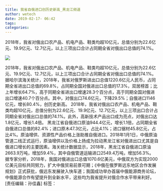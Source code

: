 ```yaml
---
title: 我省自俄进口创历史新高_黑龙江频道
author: wetech
date: 2019-02-17- 06:42
tags: 
categories: 
---
```

2018年，我省对俄出口农产品、机电产品、鞋类均超10亿元，总值分别为22.6亿元、19.9亿元、12.7亿元，以上三项出口合计占同期全省对俄出口总值的74.1%。
<!-- more -->
                
<img align="center" border="0" src="http://p2.ifengimg.com/a/2016/0810/204c433878d5cf9size1_w16_h16.png" />
                
                
            
2018年，我省对俄出口农产品、机电产品、鞋类均超10亿元，总值分别为22.6亿元、19.9亿元、12.7亿元，以上三项出口合计占同期全省对俄出口总值的74.1%。
据哈尔滨海关统计，2018年，我省对俄罗斯进出口总值1220.6亿元人民币，占同期全省进出口总值的69.8%，占同期全国对俄进出口总值的17.3%，双居榜首；比上年增长64.7%，高于同期全省进出口增速28.3个百分点，高于同期全国对俄进出口增速40.7个百分点。其中，对俄出口74.6亿元，下降29.5%；自俄进口1146亿元，增长80.4%，创历史新高。
2018年，我省对俄出口农产品、机电产品、鞋类均超10亿元，总值分别为22.6亿元、19.9亿元、12.7亿元，以上三项出口合计占同期全省对俄出口总值的74.1%。此外，高新技术产品出口成为亮点，对俄出口达1.8亿元，增长1.4倍。
黑龙江省自俄进口原油944.4亿元，增长1.1倍，占同期全省自俄进口总值的82.4%；进口原木47.3亿元，占比4.1%；进口锯材45.8亿元，占比4%。原油增供、资源性产品价格上涨助推自俄进口。2018年1月1日，中俄原油管道二线正式运行，原油增供以及价格上扬成为拉动黑龙江省对俄进出口尤其是自俄进口增长的主要因素。海关统计数据显示，2018年，黑龙江省自俄进口原油2663.9万吨，增加59.4%，其中自俄管道运输进口2549.4万吨，增加56.3%。
据专家分析，2018年，我国对俄进出口总值1070.6亿美元，中俄双方为实现2000亿美元目标共同努力，扩大中俄贸易前景可期；《中俄在俄罗斯远东地区合作发展规划》正式获批，俄远东发展驶入快车道；我国成功举办首届中俄能源商务论坛，中俄能源合作有望提升到全新水平，这些均为我省提升对俄合作水平带来利好。
[责任编辑：孙佳鑫]
标签：
 
             
